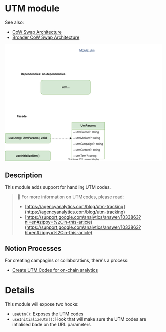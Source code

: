 # UTM module

See also:

- [CoW Swap Architecture](../../../docs/architecture-overview.md)
- [Broader CoW Swap Architecture](https://github.com/cowprotocol/cowswap-diagrams)

![UTM module](./utm-module.drawio.svg)

## Description

This module adds support for handling UTM codes.

> 📖 For more information on UTM codes, please read:
>
> - [https://agencyanalytics.com/blog/utm-tracking](https://agencyanalytics.com/blog/utm-tracking)
> - [https://support.google.com/analytics/answer/1033863?hl=en#zippy=%2Cin-this-article](https://support.google.com/analytics/answer/1033863?hl=en#zippy=%2Cin-this-article)

## Notion Processes

For creating campagins or collaborations, there's a process:

- [Create UTM Codes for on-chain analytics](https://www.notion.so/cownation/Create-UTM-codes-for-on-chain-analytics-cd1ec4ce33964da48a374c8d17b00913?pvs=4)

# Details

This module will expose two hooks:

- `useUtm()`: Exposes the UTM codes
- `useInitializeUtm()`: Hook that will make sure the UTM codes are intialised bade on the URL parameters
